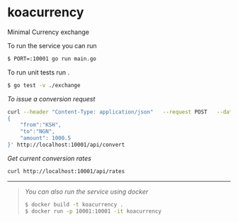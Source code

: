 # koacurrency
Minimal Currency exchange

To run the service you can run

```bash
$ PORT=:10001 go run main.go
```

To run unit tests run .
```bash
$ go test -v ./exchange
```

_To issue a conversion request_
```bash
curl --header "Content-Type: application/json"   --request POST   --data '
{
    "from":"KSH",
    "to":"NGN",
    "amount": 1000.5
}' http://localhost:10001/api/convert
```



_Get current conversion rates_

```bash
curl http://localhost:10001/api/rates
```

----
> _You can also run the service using docker_
> ```bash
> $ docker build -t koacurrency .
> $ docker run -p 10001:10001 -it koacurrency 
> ```


